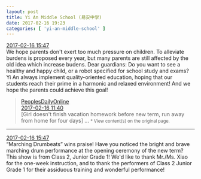 ```yaml
---
layout: post
title: Yi An Middle School (易安中学)
date: 2017-02-16 19:23
categories: [ 'yi-an-middle-school' ]
---
```


<div class="weibo-info">
  <a href="http://weibo.com/6074218720/EvO3dzjVi">2017-02-16 15:47</a>
</div>
We hope parents don't exert too much pressure on children. To alleviate burdens is proposed every year, but many parents are still affected by the old idea which increase budens. Dear guardians: Do you want to see a healthy and happy child, or a robot specified for school study and exams? Yi An always implement quality-oriented education, hoping that our students reach their prime in a harmonic and relaxed environment! And we hope the parents could achieve this goal!

<!-- more -->

> <div class="weibo-post-name">
>   <a href="http://weibo.com/renminwang">PeoplesDailyOnline</a>
> </div>
> <div class="weibo-info">
>   <a href="http://weibo.com/2286908003/EvMqZBRU5">2017-02-16 11:40</a>
> </div>  
> [Girl doesn't finish vacation homework before new term, run away from home for four days] …  
> <small>* View content(s) on the original page.</small>

---

<div class="weibo-info">
  <a href="http://weibo.com/6074218720/EvO3dzjVi">2017-02-16 15:47</a>
</div>
“Marching Drumbeats” wins praise! Have you noticed the bright and brave marching drum performance at the opening ceremony of the new term? This show is from Class 2, Junior Grade 1! We'd like to thank Mr./Ms. Xiao for the one-week instruction, and to thank the performers of Class 2 Junior Grade 1 for their assiduous training and wonderful performance!
